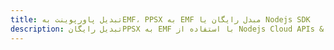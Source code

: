 ---title: تبدیل پاورپوینت بهEMF، PPSX به EMF مبدل رایگان یا Nodejs SDKdescription: تبدیل رایگانPPSX به EMF با استفاده از Nodejs Cloud APIs & SDK. همچنین اسناد Microsoft PowerPoint را در Cloud ایجاد، ویرایش و رندر کنید.---